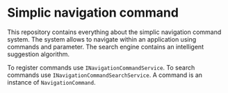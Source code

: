 # Simplic navigation command

This repository contains everything about the simplic navigation command system. The system allows to navigate within an application using commands and parameter. The search engine contains an intelligent suggestion algorithm.

To register commands use `INavigationCommandService`. To search commands use `INavigationCommandSearchService`. A command is an instance of `NavigationCommand`.
